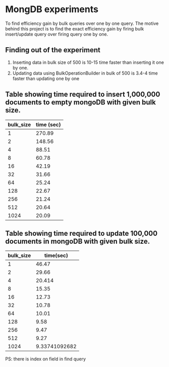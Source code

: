 # MongDB experiments
To find efficiency gain by bulk queries over one by one query.
The motive behind this project is to find the exact efficiency gain by firing
bulk insert/update query over firing query one by one.

Finding out of the experiment
-----------------------------------
1. Inserting data in bulk size of 500 is 10-15 time faster than inserting it one by one.
2. Updating data using BulkOperationBuilder in bulk of 500 is 3.4-4 time
faster than updating one by one

Table showing time required to insert 1,000,000 documents to empty mongoDB with given bulk size.
-----------------------------------

| bulk_size | time (sec)           |
|------|---------------|
| 1    | 270.89 |
| 2    | 148.56  |
| 4    | 88.51 |
| 8    | 60.78 |
| 16   | 42.19  |
| 32   | 31.66 |
| 64   | 25.24 |
| 128  | 22.67 |
| 256  | 21.24 |
| 512  | 20.64 |
| 1024 | 20.09  |


Table showing time required to update 100,000 documents in mongoDB with given bulk size.
-----------------------------------
| bulk_size    | time(sec)  |
|------|---------------|
| 1    | 46.47 |
| 2    | 29.66 |
| 4    | 20.414 |
| 8    | 15.35 |
| 16   | 12.73 |
| 32   | 10.78 |
| 64   | 10.01 |
| 128  | 9.58 |
| 256  | 9.47 |
| 512  | 9.27  |
| 1024 | 9.33741092682 |
PS: there is index on field in find query
